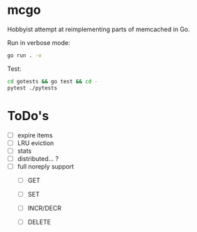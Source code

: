# mcgo

Hobbyist attempt at reimplementing parts of memcached in Go.


Run in verbose mode:

```sh
go run . -v
```

Test:
```sh
cd gotests && go test && cd -
pytest ./pytests
```

# ToDo's

- [ ] expire items
- [ ] LRU eviction
- [ ] stats
- [ ] distributed... ?
- [ ] full noreply support
    - [ ] GET
    - [ ] SET
    - [ ] INCR/DECR
    - [ ] DELETE
    